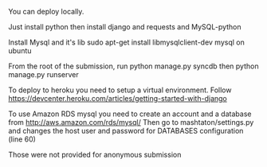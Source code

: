 You can deploy locally.

Just install python then install django and requests and MySQL-python

Install Mysql and it's lib sudo apt-get install libmysqlclient-dev mysql on ubuntu

From the root of the submission, run  python manage.py syncdb
then python manage.py runserver



To deploy to heroku you need to setup a virtual environment.
Follow https://devcenter.heroku.com/articles/getting-started-with-django

To use Amazon RDS mysql you need to create an account and a database from http://aws.amazon.com/rds/mysql/
Then go to mashtaton/settings.py and changes the host user and password for DATABASES configuration (line 60)

Those were not provided for anonymous submission

